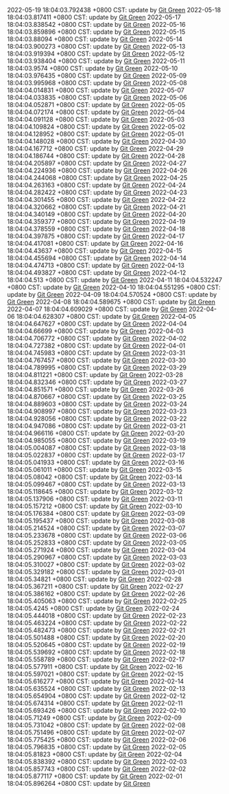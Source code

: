 2022-05-19 18:04:03.792438 +0800 CST: update by [Git Green](https://github.com/wangrunlin/git-green)
2022-05-18 18:04:03.817411 +0800 CST: update by [Git Green](https://github.com/wangrunlin/git-green)
2022-05-17 18:04:03.838542 +0800 CST: update by [Git Green](https://github.com/wangrunlin/git-green)
2022-05-16 18:04:03.859896 +0800 CST: update by [Git Green](https://github.com/wangrunlin/git-green)
2022-05-15 18:04:03.88094 +0800 CST: update by [Git Green](https://github.com/wangrunlin/git-green)
2022-05-14 18:04:03.900273 +0800 CST: update by [Git Green](https://github.com/wangrunlin/git-green)
2022-05-13 18:04:03.919394 +0800 CST: update by [Git Green](https://github.com/wangrunlin/git-green)
2022-05-12 18:04:03.938404 +0800 CST: update by [Git Green](https://github.com/wangrunlin/git-green)
2022-05-11 18:04:03.9574 +0800 CST: update by [Git Green](https://github.com/wangrunlin/git-green)
2022-05-10 18:04:03.976435 +0800 CST: update by [Git Green](https://github.com/wangrunlin/git-green)
2022-05-09 18:04:03.995968 +0800 CST: update by [Git Green](https://github.com/wangrunlin/git-green)
2022-05-08 18:04:04.014831 +0800 CST: update by [Git Green](https://github.com/wangrunlin/git-green)
2022-05-07 18:04:04.033835 +0800 CST: update by [Git Green](https://github.com/wangrunlin/git-green)
2022-05-06 18:04:04.052871 +0800 CST: update by [Git Green](https://github.com/wangrunlin/git-green)
2022-05-05 18:04:04.072174 +0800 CST: update by [Git Green](https://github.com/wangrunlin/git-green)
2022-05-04 18:04:04.091128 +0800 CST: update by [Git Green](https://github.com/wangrunlin/git-green)
2022-05-03 18:04:04.109824 +0800 CST: update by [Git Green](https://github.com/wangrunlin/git-green)
2022-05-02 18:04:04.128952 +0800 CST: update by [Git Green](https://github.com/wangrunlin/git-green)
2022-05-01 18:04:04.148028 +0800 CST: update by [Git Green](https://github.com/wangrunlin/git-green)
2022-04-30 18:04:04.167712 +0800 CST: update by [Git Green](https://github.com/wangrunlin/git-green)
2022-04-29 18:04:04.186744 +0800 CST: update by [Git Green](https://github.com/wangrunlin/git-green)
2022-04-28 18:04:04.205897 +0800 CST: update by [Git Green](https://github.com/wangrunlin/git-green)
2022-04-27 18:04:04.224936 +0800 CST: update by [Git Green](https://github.com/wangrunlin/git-green)
2022-04-26 18:04:04.244068 +0800 CST: update by [Git Green](https://github.com/wangrunlin/git-green)
2022-04-25 18:04:04.263163 +0800 CST: update by [Git Green](https://github.com/wangrunlin/git-green)
2022-04-24 18:04:04.282422 +0800 CST: update by [Git Green](https://github.com/wangrunlin/git-green)
2022-04-23 18:04:04.301455 +0800 CST: update by [Git Green](https://github.com/wangrunlin/git-green)
2022-04-22 18:04:04.320662 +0800 CST: update by [Git Green](https://github.com/wangrunlin/git-green)
2022-04-21 18:04:04.340149 +0800 CST: update by [Git Green](https://github.com/wangrunlin/git-green)
2022-04-20 18:04:04.359377 +0800 CST: update by [Git Green](https://github.com/wangrunlin/git-green)
2022-04-19 18:04:04.378559 +0800 CST: update by [Git Green](https://github.com/wangrunlin/git-green)
2022-04-18 18:04:04.397875 +0800 CST: update by [Git Green](https://github.com/wangrunlin/git-green)
2022-04-17 18:04:04.417081 +0800 CST: update by [Git Green](https://github.com/wangrunlin/git-green)
2022-04-16 18:04:04.43637 +0800 CST: update by [Git Green](https://github.com/wangrunlin/git-green)
2022-04-15 18:04:04.455694 +0800 CST: update by [Git Green](https://github.com/wangrunlin/git-green)
2022-04-14 18:04:04.474713 +0800 CST: update by [Git Green](https://github.com/wangrunlin/git-green)
2022-04-13 18:04:04.493827 +0800 CST: update by [Git Green](https://github.com/wangrunlin/git-green)
2022-04-12 18:04:04.513 +0800 CST: update by [Git Green](https://github.com/wangrunlin/git-green)
2022-04-11 18:04:04.532247 +0800 CST: update by [Git Green](https://github.com/wangrunlin/git-green)
2022-04-10 18:04:04.551295 +0800 CST: update by [Git Green](https://github.com/wangrunlin/git-green)
2022-04-09 18:04:04.570524 +0800 CST: update by [Git Green](https://github.com/wangrunlin/git-green)
2022-04-08 18:04:04.589675 +0800 CST: update by [Git Green](https://github.com/wangrunlin/git-green)
2022-04-07 18:04:04.609029 +0800 CST: update by [Git Green](https://github.com/wangrunlin/git-green)
2022-04-06 18:04:04.628307 +0800 CST: update by [Git Green](https://github.com/wangrunlin/git-green)
2022-04-05 18:04:04.647627 +0800 CST: update by [Git Green](https://github.com/wangrunlin/git-green)
2022-04-04 18:04:04.66699 +0800 CST: update by [Git Green](https://github.com/wangrunlin/git-green)
2022-04-03 18:04:04.706772 +0800 CST: update by [Git Green](https://github.com/wangrunlin/git-green)
2022-04-02 18:04:04.727382 +0800 CST: update by [Git Green](https://github.com/wangrunlin/git-green)
2022-04-01 18:04:04.745983 +0800 CST: update by [Git Green](https://github.com/wangrunlin/git-green)
2022-03-31 18:04:04.767457 +0800 CST: update by [Git Green](https://github.com/wangrunlin/git-green)
2022-03-30 18:04:04.789995 +0800 CST: update by [Git Green](https://github.com/wangrunlin/git-green)
2022-03-29 18:04:04.811221 +0800 CST: update by [Git Green](https://github.com/wangrunlin/git-green)
2022-03-28 18:04:04.832346 +0800 CST: update by [Git Green](https://github.com/wangrunlin/git-green)
2022-03-27 18:04:04.851571 +0800 CST: update by [Git Green](https://github.com/wangrunlin/git-green)
2022-03-26 18:04:04.870667 +0800 CST: update by [Git Green](https://github.com/wangrunlin/git-green)
2022-03-25 18:04:04.889603 +0800 CST: update by [Git Green](https://github.com/wangrunlin/git-green)
2022-03-24 18:04:04.908997 +0800 CST: update by [Git Green](https://github.com/wangrunlin/git-green)
2022-03-23 18:04:04.928056 +0800 CST: update by [Git Green](https://github.com/wangrunlin/git-green)
2022-03-22 18:04:04.947086 +0800 CST: update by [Git Green](https://github.com/wangrunlin/git-green)
2022-03-21 18:04:04.966116 +0800 CST: update by [Git Green](https://github.com/wangrunlin/git-green)
2022-03-20 18:04:04.985055 +0800 CST: update by [Git Green](https://github.com/wangrunlin/git-green)
2022-03-19 18:04:05.004087 +0800 CST: update by [Git Green](https://github.com/wangrunlin/git-green)
2022-03-18 18:04:05.022837 +0800 CST: update by [Git Green](https://github.com/wangrunlin/git-green)
2022-03-17 18:04:05.041933 +0800 CST: update by [Git Green](https://github.com/wangrunlin/git-green)
2022-03-16 18:04:05.061011 +0800 CST: update by [Git Green](https://github.com/wangrunlin/git-green)
2022-03-15 18:04:05.08042 +0800 CST: update by [Git Green](https://github.com/wangrunlin/git-green)
2022-03-14 18:04:05.099467 +0800 CST: update by [Git Green](https://github.com/wangrunlin/git-green)
2022-03-13 18:04:05.118645 +0800 CST: update by [Git Green](https://github.com/wangrunlin/git-green)
2022-03-12 18:04:05.137906 +0800 CST: update by [Git Green](https://github.com/wangrunlin/git-green)
2022-03-11 18:04:05.157212 +0800 CST: update by [Git Green](https://github.com/wangrunlin/git-green)
2022-03-10 18:04:05.176384 +0800 CST: update by [Git Green](https://github.com/wangrunlin/git-green)
2022-03-09 18:04:05.195437 +0800 CST: update by [Git Green](https://github.com/wangrunlin/git-green)
2022-03-08 18:04:05.214524 +0800 CST: update by [Git Green](https://github.com/wangrunlin/git-green)
2022-03-07 18:04:05.233678 +0800 CST: update by [Git Green](https://github.com/wangrunlin/git-green)
2022-03-06 18:04:05.252833 +0800 CST: update by [Git Green](https://github.com/wangrunlin/git-green)
2022-03-05 18:04:05.271924 +0800 CST: update by [Git Green](https://github.com/wangrunlin/git-green)
2022-03-04 18:04:05.290967 +0800 CST: update by [Git Green](https://github.com/wangrunlin/git-green)
2022-03-03 18:04:05.310027 +0800 CST: update by [Git Green](https://github.com/wangrunlin/git-green)
2022-03-02 18:04:05.329182 +0800 CST: update by [Git Green](https://github.com/wangrunlin/git-green)
2022-03-01 18:04:05.34821 +0800 CST: update by [Git Green](https://github.com/wangrunlin/git-green)
2022-02-28 18:04:05.367211 +0800 CST: update by [Git Green](https://github.com/wangrunlin/git-green)
2022-02-27 18:04:05.386162 +0800 CST: update by [Git Green](https://github.com/wangrunlin/git-green)
2022-02-26 18:04:05.405063 +0800 CST: update by [Git Green](https://github.com/wangrunlin/git-green)
2022-02-25 18:04:05.4245 +0800 CST: update by [Git Green](https://github.com/wangrunlin/git-green)
2022-02-24 18:04:05.444018 +0800 CST: update by [Git Green](https://github.com/wangrunlin/git-green)
2022-02-23 18:04:05.463224 +0800 CST: update by [Git Green](https://github.com/wangrunlin/git-green)
2022-02-22 18:04:05.482473 +0800 CST: update by [Git Green](https://github.com/wangrunlin/git-green)
2022-02-21 18:04:05.501488 +0800 CST: update by [Git Green](https://github.com/wangrunlin/git-green)
2022-02-20 18:04:05.520645 +0800 CST: update by [Git Green](https://github.com/wangrunlin/git-green)
2022-02-19 18:04:05.539692 +0800 CST: update by [Git Green](https://github.com/wangrunlin/git-green)
2022-02-18 18:04:05.558789 +0800 CST: update by [Git Green](https://github.com/wangrunlin/git-green)
2022-02-17 18:04:05.577911 +0800 CST: update by [Git Green](https://github.com/wangrunlin/git-green)
2022-02-16 18:04:05.597021 +0800 CST: update by [Git Green](https://github.com/wangrunlin/git-green)
2022-02-15 18:04:05.616277 +0800 CST: update by [Git Green](https://github.com/wangrunlin/git-green)
2022-02-14 18:04:05.635524 +0800 CST: update by [Git Green](https://github.com/wangrunlin/git-green)
2022-02-13 18:04:05.654904 +0800 CST: update by [Git Green](https://github.com/wangrunlin/git-green)
2022-02-12 18:04:05.674314 +0800 CST: update by [Git Green](https://github.com/wangrunlin/git-green)
2022-02-11 18:04:05.693426 +0800 CST: update by [Git Green](https://github.com/wangrunlin/git-green)
2022-02-10 18:04:05.71249 +0800 CST: update by [Git Green](https://github.com/wangrunlin/git-green)
2022-02-09 18:04:05.731042 +0800 CST: update by [Git Green](https://github.com/wangrunlin/git-green)
2022-02-08 18:04:05.751496 +0800 CST: update by [Git Green](https://github.com/wangrunlin/git-green)
2022-02-07 18:04:05.775425 +0800 CST: update by [Git Green](https://github.com/wangrunlin/git-green)
2022-02-06 18:04:05.796835 +0800 CST: update by [Git Green](https://github.com/wangrunlin/git-green)
2022-02-05 18:04:05.81823 +0800 CST: update by [Git Green](https://github.com/wangrunlin/git-green)
2022-02-04 18:04:05.838392 +0800 CST: update by [Git Green](https://github.com/wangrunlin/git-green)
2022-02-03 18:04:05.857743 +0800 CST: update by [Git Green](https://github.com/wangrunlin/git-green)
2022-02-02 18:04:05.877117 +0800 CST: update by [Git Green](https://github.com/wangrunlin/git-green)
2022-02-01 18:04:05.896264 +0800 CST: update by [Git Green](https://github.com/wangrunlin/git-green)
